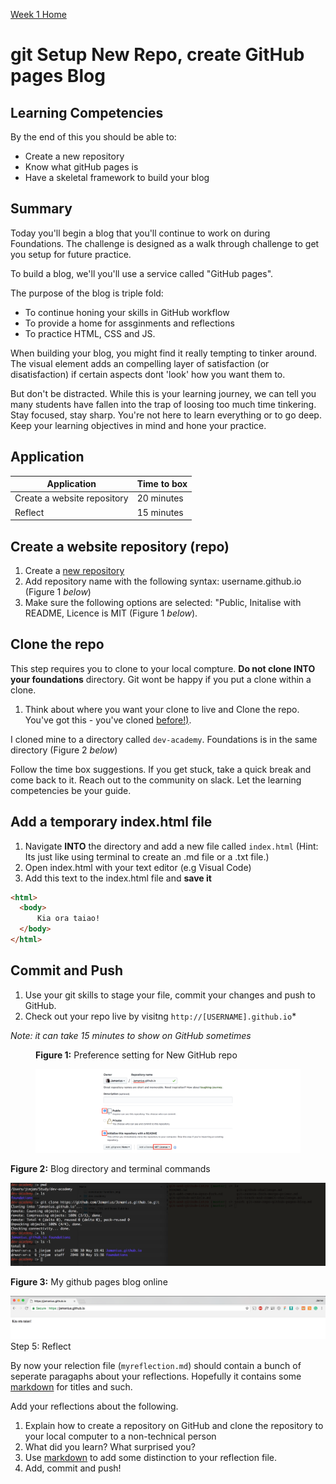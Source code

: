 [Week 1 Home](../)

# git Setup New Repo, create GitHub pages Blog

## Learning Competencies
By the end of this you should be able to:

- Create a new repository
- Know what gitHub pages is 
- Have a skeletal framework to build your blog 


## Summary
Today you'll begin a blog that you'll continue to work on during Foundations. The challenge is designed as a walk through challenge to get you setup for future practice.

To build a blog, we'll you'll use a service called "GitHub pages".

The purpose of the blog is triple fold: 
- To continue honing your skills in GitHub workflow  
- To provide a home for assginments and reflections  
- To practice HTML, CSS and JS.  

When building your blog, you might find it really tempting to tinker around. The visual element adds an compelling layer of satisfaction (or disatisfaction) if certain aspects dont 'look' how you want them to. 

But don't be distracted. While this is your learning journey, we can tell you many students have fallen into the trap of loosing too much time tinkering. Stay focused, stay sharp. You're not here to learn everything or to go deep. Keep your learning objectives in mind and hone your practice. 


## Application

Application | Time to box |
------------|----------|
Create a website repository | 20 minutes 
Reflect | 15 minutes |

## Create a website repository (repo)
1. Create a [new repository](https://github.com/new) 
2. Add repository name with the following syntax: username.github.io  (Figure 1 _below_)  
3. Make sure the following options are selected: "Public, Initalise with README, Licence is MIT (Figure 1 _below_).  

## Clone the repo 
This step requires you to clone to your local compture. __Do not clone INTO your foundations__ directory. Git wont be happy if you put a clone within a clone. 

1. Think about where you want your clone to live and Clone the repo. You've got this - you've cloned [before!)](git-github-challenge.md#step-3-cloning). 

I cloned mine to a directory called `dev-academy`. Foundations is in the same directory (Figure 2 _below_)

Follow the time box suggestions. If you get stuck, take a quick break and come back to it. Reach out to the community on slack. Let the learning competencies be your guide.

## Add a temporary index.html file 
1. Navigate __INTO__ the directory and add a new file called `index.html` (Hint: Its just like using terminal to create an .md file or a .txt file.)
2. Open index.html with your text editor (e.g Visual Code) 
3. Add this text to the index.html file and __save it__

```html
<html>
  <body>
      Kia ora taiao! 
  </body>
</html>

``` 
## Commit and Push 
1. Use your git skills to stage your file, commit your changes and push to GitHub. 
2. Check out your repo live by visitng `http://[USERNAME].github.io`* 

_Note: it can take 15 minutes to show on GitHub sometimes_


<figure>
  <figcaption>
    <p><strong>Figure 1:</strong> Preference setting for New GitHub repo</p>
  </figcaption>
  <img src="../../images/github_13_new_repo.png" alt="Create new repo"><br>

</figure


<figure>
  <figcaption>
    <p><strong>Figure 2:</strong> Blog directory and terminal commands</p>
  </figcaption>
  <img src="../../images/Github_14_blog_directory.png" alt="blog directory"><br>

</figure


<figure>
  <figcaption>
    <p><strong>Figure 3:</strong> My github pages blog online</p>
  </figcaption>
  <img src="../../images/github_15_blog_index.png" alt="blog online"><br>

</figure



## Step 5: Reflect
By now your relection file (`myreflection.md`) should contain a bunch of seperate paragaphs about your reflections. Hopefully it contains some [markdown](https://github.com/adam-p/markdown-here/wiki/Markdown-Cheatsheet) for titles and such. 

Add your reflections about the following. 

1. Explain how to create a repository on GitHub and clone the repository to your local computer to a non-technical person
2. What did you learn? What surprised you? 
3. Use [markdown](https://github.com/adam-p/markdown-here/wiki/Markdown-Cheatsheet) to add some distinction to your reflection file.
4. Add, commit and push! 


